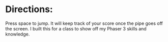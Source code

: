 # Directions:

Press space to jump. It will keep track of your score once the pipe goes off the screen.
I built this for a class to show off my Phaser 3 skills and knowledge. 